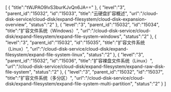 [
	{
		"title":"tWJPAO9lvS3burKJvQn6JA=="
	},
	{
		"level":"3",
		"parent_id":"15032",
		"id":"15033",
		"title":"云硬盘扩容概述",
		"url":"/cloud-disk-service/cloud-disk/expand-filesystem/cloud-disk-expansion-overview",
		"status":"2"
	},
	{
		"level":"3",
		"parent_id":"15032",
		"id":"15034",
		"title":"扩容文件系统（Windows）",
		"url":"/cloud-disk-service/cloud-disk/expand-filesystem/expand-file-system-windows",
		"status":"2"
	},
	{
		"level":"3",
		"parent_id":"15032",
		"id":"15035",
		"title":"扩容文件系统（Linux）",
		"url":"/cloud-disk-service/cloud-disk/expand-filesystem/expand-file-system-linux",
		"status":"2"
	},
	{
		"level":"3",
		"parent_id":"15032",
		"id":"15036",
		"title":"扩容裸盘文件系统（Linux）",
		"url":"/cloud-disk-service/cloud-disk/expand-filesystem/expand-raw-disk-file-system",
		"status":"2"
	},
	{
		"level":"3",
		"parent_id":"15032",
		"id":"15037",
		"title":"扩容文件系统（多分区）",
		"url":"/cloud-disk-service/cloud-disk/expand-filesystem/expand-file-system-multi-partition",
		"status":"2"
	}
]